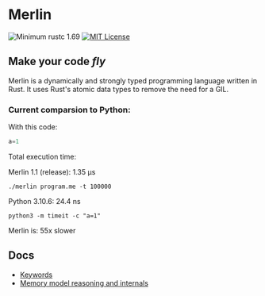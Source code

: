 # Merlin

![Minimum rustc 1.69](https://img.shields.io/badge/rustc-1.69-brightgreen)
[![MIT License](https://img.shields.io/badge/License-MIT-informational)](LICENSE)

<h2><strong>Make your code <i>fly</i></strong></h2>

Merlin is a dynamically and strongly typed programming language written in Rust. It uses Rust's atomic data types to remove the need for a GIL.

### Current comparsion to Python:

With this code:
```Python
a=1
```
Total execution time:

Merlin 1.1 (release): 1.35 µs

`./merlin program.me -t 100000`

Python 3.10.6: 24.4 ns 

`python3 -m timeit -c "a=1"`

Merlin is: 55x slower

## Docs
- [Keywords](docs/keywords.md)
- [Memory model reasoning and internals](docs/memory_model.md)